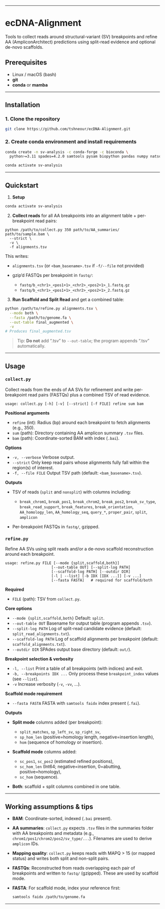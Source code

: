 
---

# ecDNA-Alignment

Tools to collect reads around structural-variant (SV) breakpoints and refine AA (AmpliconArchitect) predictions using split-read evidence and optional de-novo scaffolds.

## Prerequisites

* Linux / macOS (bash)
* **git**
* **conda** or **mamba**

---

## Installation

### 1. Clone the repository
```bash
git clone https://github.com/tshneour/ecDNA-Alignment.git
```
 
### 2. Create conda environment and install requirements
```bash
conda create -n sv-analysis -c conda-forge -c bioconda \
  python>=3.11 spades=4.2.0 samtools pysam biopython pandas numpy natsort

conda activate sv-analysis

```

---

## Quickstart


1. **Setup**

```bash
conda activate sv-analysis
```

2. **Collect reads** for all AA breakpoints into an alignment table + per-breakpoint read pairs:

```
python /path/to/collect.py 350 path/to/AA_summaries/ path/to/sample.bam \
  --strict \
  -v \
  -f alignments.tsv
```

This writes:

* `alignments.tsv` (or `<bam_basename>.tsv` if `-f/--file` not provided)
* gzip’d FASTQs per breakpoint in `fastq/`:

  * `fastq/b_<chr1>_<pos1+1>_<chr2>_<pos2+1>_1.fastq.gz`
  * `fastq/b_<chr1>_<pos1+1>_<chr2>_<pos2+1>_2.fastq.gz`

3. **Run Scaffold and Split Read** and get a combined table:

```bash
python /path/to/refine.py alignments.tsv \
  --mode both \
  --fasta /path/to/genome.fa \
  --out-table final_augmented \
  -v
# Produces final_augmented.tsv
```

> Tip: **Do not** add “.tsv” to `--out-table`; the program appends “.tsv” automatically.

---

## Usage

### `collect.py`

Collect reads from the ends of AA SVs for refinement and write per-breakpoint read pairs (FASTQs) plus a combined TSV of read evidence.

```
usage: collect.py [-h] [-v] [--strict] [-f FILE] refine sum bam
```

**Positional arguments**

* `refine` (int): Radius (bp) around each breakpoint to fetch alignments (e.g., 350).
* `sum` (path): Directory containing AA amplicon summary `.tsv` files.
* `bam` (path): Coordinate-sorted BAM with index (`.bai`).

**Options**

* `-v, --verbose`           Verbose output.
* `--strict`                Only keep read pairs whose alignments fully fall within the region(s) of interest.
* `-f, --file FILE`         Output TSV path (default: `<bam_basename>.tsv`).

**Outputs**

* TSV of reads (`split` and `nonsplit`) with columns including:

  * `break_chrom1`, `break_pos1`, `break_chrom2`, `break_pos2`, `break_sv_type`, `break_read_support`, `break_features`, `break_orientation`, `AA_homology_len`, `AA_homology_seq`, `query_*`, `proper_pair`, `split`, `amplicon`
* Per-breakpoint FASTQs in `fastq/`, gzipped.

### `refine.py`

Refine AA SVs using split reads and/or a de-novo scaffold reconstruction around each breakpoint.

```
usage: refine.py FILE [--mode {split,scaffold,both}]
                     [--out-table OUT] [--split-log PATH]
                     [--scaffold-log PATH] [--outdir DIR]
                     [-l | --list] [-b IDX [IDX ...]] [-v ...]
                     [--fasta FASTA]   # required for scaffold/both
```

**Required**

* `FILE` (path): TSV from `collect.py`.

**Core options**

* `--mode {split,scaffold,both}`   Default: `split`.
* `--out-table OUT`                Basename for output table (program appends `.tsv`).
* `--split-log PATH`               Log of split-read candidate evidence (default: `split_read_alignments.txt`).
* `--scaffold-log PATH`            Log of scaffold alignments per breakpoint (default: `scaffold_alignments.txt`).
* `--outdir DIR`                   SPAdes output base directory (default: `out/`).

**Breakpoint selection & verbosity**

* `-l, --list`                     Print a table of all breakpoints (with indices) and exit.
* `-b, --breakpoints IDX ...`      Only process these `breakpoint_index` values (see `--list`).
* `-v`                             Increase verbosity (`-v`, `-vv`, …).

**Scaffold mode requirement**

* `--fasta FASTA`                  FASTA with `samtools faidx` index present (`.fai`).

**Outputs**

* **Split mode** columns added (per breakpoint):

  * `split_matches`, `sp_left_sv`, `sp_right_sv`,
  * `sp_hom_len` (positive=homology length, negative=insertion length),
  * `hom` (sequence of homology or insertion).
* **Scaffold mode** columns added:

  * `sc_pos1`, `sc_pos2` (estimated refined positions),
  * `sc_hom_len` (Int64; negative=insertion, 0=abutting, positive=homology),
  * `sc_hom` (sequence).
* **Both**: scaffold + split columns combined in one table.

---

## Working assumptions & tips

* **BAM**: Coordinate-sorted, indexed (`.bai` present).
* **AA summaries**: `collect.py` expects `.tsv` files in the summaries folder with AA breakpoints and metadata (e.g., `chrom1/pos1/chrom2/pos2/sv_type/...`). Filenames are used to derive `amplicon` IDs.
* **Mapping quality**: `collect.py` keeps reads with MAPQ > 15 (or mapped status) and writes both split and non-split pairs.
* **FASTQs**: Reconstructed from reads overlapping each pair of breakpoints and written to `fastq/` (gzipped). These are used by scaffold mode.
* **FASTA**: For scaffold mode, index your reference first:

  ```bash
  samtools faidx /path/to/genome.fa
  ```

---
